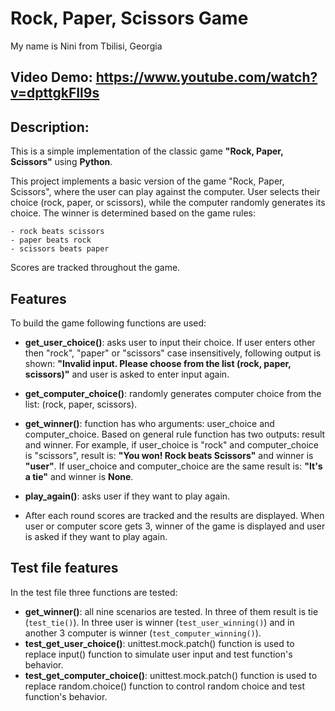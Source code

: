 # Rock, Paper, Scissors Game

My name is Nini from Tbilisi, Georgia

## Video Demo: https://www.youtube.com/watch?v=dpttgkFIl9s

## Description:

This is a simple implementation of the classic game **"Rock, Paper, Scissors"** using **Python**.

This project implements a basic version of the game "Rock, Paper, Scissors", where the user can play against the computer. User selects their choice (rock, paper, or scissors), while the computer randomly generates its choice. The winner is determined based on the game rules:

```
- rock beats scissors
- paper beats rock
- scissors beats paper
```

Scores are tracked throughout the game.

## Features

To build the game following functions are used:

- **get_user_choice()**: asks user to input their choice. If user enters other then "rock", "paper" or "scissors" case insensitively, following output is shown: **"Invalid input. Please choose from the list (rock, paper, scissors)"** and user is asked to enter input again.

- **get_computer_choice()**: randomly generates computer choice from the list: (rock, paper, scissors).

- **get_winner()**: function has who arguments: user_choice and computer_choice. Based on general rule function has two outputs: result and winner.
  For example, if user_choice is "rock" and computer_choice is "scissors", result is: **"You won! Rock beats Scissors"** and winner is **"user"**.
  If user_choice and computer_choice are the same result is: **"It's a tie"** and winner is **None**.

- **play_again()**: asks user if they want to play again.

- After each round scores are tracked and the results are displayed. When user or computer score gets 3, winner of the game is displayed and user is asked if they want to play again.

## Test file features

In the test file three functions are tested:

- **get_winner()**: all nine scenarios are tested. In three of them result is tie (`test_tie()`). In three user is winner (`test_user_winning()`) and in another 3 computer is winner (`test_computer_winning()`).
- **test_get_user_choice()**: unittest.mock.patch() function is used to replace input() function to simulate user input and test function's behavior.
- **test_get_computer_choice()**: unittest.mock.patch() function is used to replace random.choice() function to control random choice and test function's behavior.
